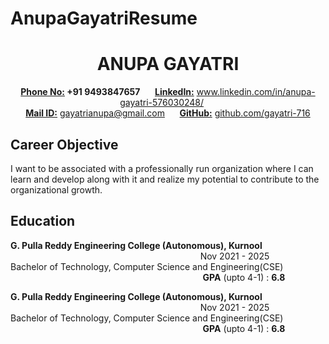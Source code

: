 # AnupaGayatriResume
<p>
  <h1 align ="center"> ANUPA GAYATRI </h1>
</p>
<p align="center">
  <b><u>Phone No:</u> +91 9493847657</b> &nbsp;&nbsp;&nbsp;&nbsp;
<b><u>LinkedIn:</u></b> <a href="https://www.linkedin.com/in/anupa-gayatri-576030248/">www.linkedin.com/in/anupa-gayatri-576030248/</a> &nbsp;&nbsp;&nbsp;&nbsp;<br>
<b><u>Mail ID:</u></b> <a href="mailto:gayatrianupa@gmail.com">gayatrianupa@gmail.com</a> &nbsp;&nbsp;&nbsp;&nbsp; 
<b><u>GitHub:</u></b> <a href="https://github.com/gayatri-716">github.com/gayatri-716</a>
</p>
<p>
  <h2>Career Objective</h2>
  <p> I want to be associated with a professionally run organization where I can learn and develop along with it and
 realize my potential to contribute to the organizational growth.</p>
</p>
<p>
  <h2>Education</h2>
  <p><b>G. Pulla Reddy Engineering College (Autonomous), Kurnool</b> &emsp;&emsp;&emsp; &emsp;&emsp;&emsp; &emsp;&emsp;&emsp; &emsp;&emsp;&emsp; &emsp;&emsp;&emsp; &emsp;&emsp;&emsp; &emsp;&emsp;&emsp; &emsp;&emsp;&emsp;&emsp;&emsp; Nov 2021 -  2025<br> Bachelor of Technology, Computer Science and Engineering(CSE) &emsp;&emsp;&emsp; &emsp;&emsp;&emsp; &emsp;&emsp;&emsp; &emsp;&emsp;&emsp; &emsp;&emsp;&emsp; &emsp;&emsp;&emsp; &emsp;&emsp; &emsp;&emsp;&emsp;  <b>GPA</b>  (upto 4-1) : <b>6.8</b>
</p>
<p><b>G. Pulla Reddy Engineering College (Autonomous), Kurnool</b> &emsp;&emsp;&emsp; &emsp;&emsp;&emsp; &emsp;&emsp;&emsp; &emsp;&emsp;&emsp; &emsp;&emsp;&emsp; &emsp;&emsp;&emsp; &emsp;&emsp;&emsp; &emsp;&emsp;&emsp;&emsp;&emsp; Nov 2021 -  2025<br> Bachelor of Technology, Computer Science and Engineering(CSE) &emsp;&emsp;&emsp; &emsp;&emsp;&emsp; &emsp;&emsp;&emsp; &emsp;&emsp;&emsp; &emsp;&emsp;&emsp; &emsp;&emsp;&emsp; &emsp;&emsp; &emsp;&emsp;&emsp;  <b>GPA</b>  (upto 4-1) : <b>6.8</b>
</p>
